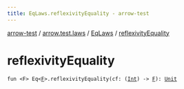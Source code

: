 ```yaml
---
title: EqLaws.reflexivityEquality - arrow-test
---
```


[arrow-test](../../index.html) / [arrow.test.laws](../index.html) / [EqLaws](index.html) / [reflexivityEquality](./reflexivity-equality.html)

# reflexivityEquality

`fun <F> Eq<`[`F`](reflexivity-equality.html#F)`>.reflexivityEquality(cf: (`[`Int`](https://kotlinlang.org/api/latest/jvm/stdlib/kotlin/-int/index.html)`) -> `[`F`](reflexivity-equality.html#F)`): `[`Unit`](https://kotlinlang.org/api/latest/jvm/stdlib/kotlin/-unit/index.html)